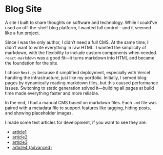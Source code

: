 # Blog Site

A site I built to share thoughts on software and technology. While I could've used an off-the-shelf blog platform, I
wanted full control—and it seemed like a fun project.

Since I was the only author, I didn’t need a full CMS. At the same time, I didn’t want to write everything in raw HTML.
I wanted the simplicity of markdown, with the flexibility to include custom components when needed. `react-markdown` was
a good fit—it turns markdown into HTML and became the foundation for the site.

I chose `Next.js` because it simplified deployment, especially with Vercel handling the infrastructure, just like my
portfolio. Initially, I served blog pages by dynamically reading markdown files, but this caused performance issues.
Switching to static generation solved it—building all pages at build time made everything faster and more reliable.

In the end, I had a manual CMS based on markdown files. Each `.md` file was paired with a metadata file to support
features like tagging, hiding posts, and showing placeholder images.

I made some test articles for development, if you want to see they are:

- [article1](http://blog.dominicwild.com/blogs/article1)
- [article2](http://blog.dominicwild.com/blogs/article2)
- [article3](http://blog.dominicwild.com/blogs/article3)
- [article4 (advanced)](http://blog.dominicwild.com/blogs/article4)
